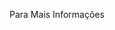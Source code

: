 <Token xmlns:xlink="http://www.w3.org/1999/xlink">Para Mais Informações</Token>

<!--HONumber=Jun16_HO4-->


